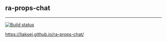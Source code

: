 ## ra-props-chat

---

[![Build status](https://ci.appveyor.com/api/projects/status/5ht9f2j0d0yy9dnj?svg=true)](https://ci.appveyor.com/project/Liaksej/ra-props-films)


https://liaksej.github.io/ra-props-chat/
